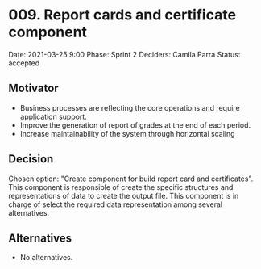 # 009. Report cards and certificate component

Date: 2021-03-25 9:00
Phase: Sprint 2
Deciders: Camila Parra
Status: accepted

## Motivator

* Business processes are reflecting the core operations and require application support.
* Improve the generation of report of grades at the end of each period.
* Increase maintainability of the system through horizontal scaling

## Decision

Chosen option: "Create component for build report card and certificates". This component is responsible of create the specific structures and representations of data to create the output file. This component is in charge of select the required data representation among several alternatives.

## Alternatives

* No alternatives.